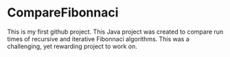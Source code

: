 # CompareFibonnaci
This is my first github project.
This Java project was created to compare run times of recursive and iterative Fibonnaci algorithms. This was a challenging, yet rewarding project to work on.
